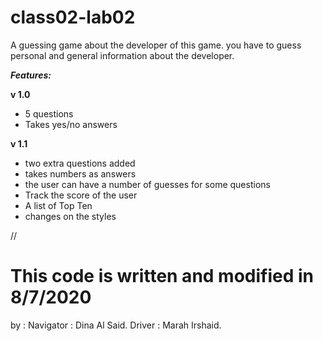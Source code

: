 # class02-lab02

A guessing game about the developer of this game. you have to guess personal and general information about the developer.

***Features:***

**v 1.0**

* 5 questions
* Takes yes/no answers

**v 1.1**

* two extra questions added
* takes numbers as answers
* the user can have a number of guesses for some questions
* Track the score of the user
* A list of Top Ten
* changes on the styles
 
 //
 # This code is written and modified in 8/7/2020
 by :
 Navigator : Dina Al Said.
 Driver : Marah Irshaid.
